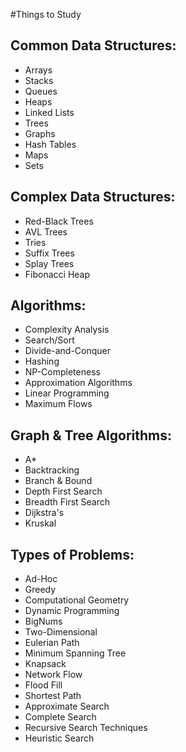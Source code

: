 #Things to Study
## Common Data Structures:
* Arrays <br>
* Stacks <br>
* Queues <br>
* Heaps <br>
* Linked Lists <br>
* Trees <br>
* Graphs <br>
* Hash Tables <br>
* Maps <br>
* Sets <br>

## Complex Data Structures:
* Red-Black Trees <br>
* AVL Trees <br>
* Tries <br>
* Suffix Trees <br>
* Splay Trees <br>
* Fibonacci Heap <br>

## Algorithms: 
* Complexity Analysis <br>
* Search/Sort <br>
* Divide-and-Conquer <br>
* Hashing <br>
* NP-Completeness <br>
* Approximation Algorithms <br>
* Linear Programming <br>
* Maximum Flows <br>

## Graph & Tree Algorithms:
* A* <br>
* Backtracking <br>
* Branch & Bound <br>
* Depth First Search <br>
* Breadth First Search <br>
* Dijkstra's <br>
* Kruskal <br>

## Types of Problems:
* Ad-Hoc <br>
* Greedy <br>
* Computational Geometry <br>
* Dynamic Programming <br>
* BigNums <br>
* Two-Dimensional <br>
* Eulerian Path <br>
* Minimum Spanning Tree <br>
* Knapsack <br>
* Network Flow <br>
* Flood Fill <br>
* Shortest Path <br>
* Approximate Search <br>
* Complete Search <br>
* Recursive Search Techniques <br>
* Heuristic Search <br>


